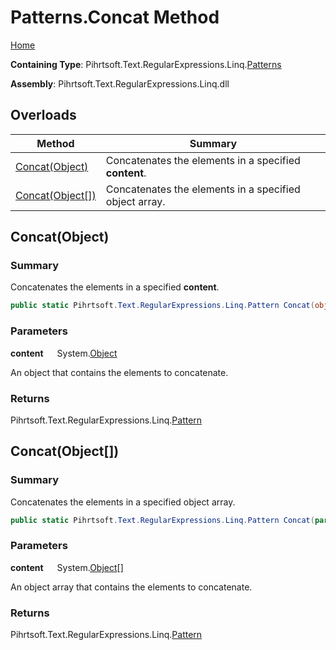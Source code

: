 # Patterns\.Concat Method

[Home](../../../../../../README.md)

**Containing Type**: Pihrtsoft\.Text\.RegularExpressions\.Linq\.[Patterns](../README.md)

**Assembly**: Pihrtsoft\.Text\.RegularExpressions\.Linq\.dll

## Overloads

| Method | Summary |
| ------ | ------- |
| [Concat(Object)](#Pihrtsoft_Text_RegularExpressions_Linq_Patterns_Concat_System_Object_) | Concatenates the elements in a specified **content**\. |
| [Concat(Object\[\])](#Pihrtsoft_Text_RegularExpressions_Linq_Patterns_Concat_System_Object___) | Concatenates the elements in a specified object array\. |

## Concat\(Object\) <a name="Pihrtsoft_Text_RegularExpressions_Linq_Patterns_Concat_System_Object_"></a>

### Summary

Concatenates the elements in a specified **content**\.

```csharp
public static Pihrtsoft.Text.RegularExpressions.Linq.Pattern Concat(object content)
```

### Parameters

**content** &emsp; System\.[Object](https://docs.microsoft.com/en-us/dotnet/api/system.object)

An object that contains the elements to concatenate\.

### Returns

Pihrtsoft\.Text\.RegularExpressions\.Linq\.[Pattern](../../Pattern/README.md)

## Concat\(Object\[\]\) <a name="Pihrtsoft_Text_RegularExpressions_Linq_Patterns_Concat_System_Object___"></a>

### Summary

Concatenates the elements in a specified object array\.

```csharp
public static Pihrtsoft.Text.RegularExpressions.Linq.Pattern Concat(params object[] content)
```

### Parameters

**content** &emsp; System\.[Object](https://docs.microsoft.com/en-us/dotnet/api/system.object)\[\]

An object array that contains the elements to concatenate\.

### Returns

Pihrtsoft\.Text\.RegularExpressions\.Linq\.[Pattern](../../Pattern/README.md)

